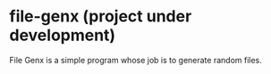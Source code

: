 # file-genx (project under development)
File Genx is a simple program whose job is to generate random files.
